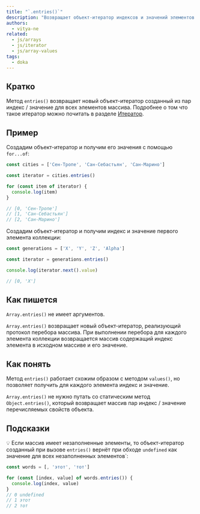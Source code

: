 ```yaml
---
title: "`.entries()`"
description: "Возвращает объект-итератор индексов и значений элементов массива."
authors:
  - vitya-ne
related:
  - js/arrays
  - js/iterator
  - js/array-values
tags:
  - doka
---
```


## Кратко

Метод `entries()` возвращает новый объект-итератор созданный из пар индекс / значение для всех элементов массива. Подробнее о том что такое итератор можно почитать в разделе [Итератор](/js/iterator/).

## Пример

Создадим объект-итератор и получим его значения с помощью `for...of`:

```js
const cities = ['Сен-Тропе', 'Сан-Себастьян', 'Сан-Марино']

const iterator = cities.entries()

for (const item of iterator) {
  console.log(item)
}

// [0, 'Сен-Тропе']
// [1, 'Сан-Себастьян']
// [2, 'Сан-Марино']
```

Создадим объект-итератор и получим индекс и значение первого элемента коллекции:

```js
const generations = ['X', 'Y', 'Z', 'Alpha']

const iterator = generations.entries()

console.log(iterator.next().value)

// [0, 'X']
```

## Как пишется

`Array.entries()` не имеет аргументов.

`Array.entries()` возвращает новый объект-итератор, реализующий протокол перебора массива. При выполнении перебора для каждого элемента коллекции возвращается массив содержащий индекс элемента в исходном массиве и его значение.

## Как понять

Метод `entries()` работает схожим образом с методом `values()`, но позволяет получить для каждого элемента индекс и значение.

`Array.entries()` не нужно путать со статическим метод `Object.entries()`, который возвращает массив пар индекс / значение перечисляемых свойств объекта.

## Подсказки

💡 Если массив имеет незаполненные элементы, то объект-итератор созданный при вызове `entries()` вернёт при обходе `undefined` как значение для всех незаполненных элементов`:

```js
const words = [, 'этот', 'тот']

for (const [index, value] of words.entries()) {
  console.log(index, value)
}
// 0 undefined
// 1 этот
// 2 тот
```